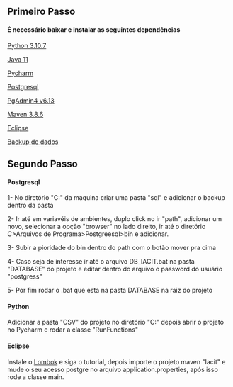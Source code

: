 ## Primeiro Passo

#### É necessário baixar e instalar as seguintes dependências

[Python 3.10.7](https://www.python.org/downloads/release/python-3107/)

[Java 11](https://www.oracle.com/br/java/technologies/javase/jdk11-archive-downloads.html)

[Pycharm](https://www.jetbrains.com/pt-br/pycharm/download/#section=windows)

[Postgresql](https://www.postgresql.org/download/)

[PgAdmin4 v6.13](https://www.pgadmin.org/download/pgadmin-4-windows/)

[Maven 3.8.6](https://maven.apache.org/download.cgi)

[Eclipse](https://www.eclipse.org/downloads/)

[Backup de dados](https://drive.google.com/drive/u/1/folders/13slRhWn9fGm5K1iX7diME-HEfcZbHMt0)


## Segundo Passo

#### Postgresql


1- No diretório "C:" da maquina criar uma pasta "sql" e adicionar o backup dentro da pasta

2- Ir até em variavéis de ambientes, duplo click no ir "path", adicionar um novo, selecionar a opção "browser" no lado direito, ir até o diretório C>Arquivos de Programa>Postgreesql>bin e adicionar.

3- Subir a pioridade do bin dentro do path com o botão mover pra cima 

4- Caso seja de interesse ir até o arquivo DB_IACIT.bat na pasta "DATABASE" do projeto e editar dentro do arquivo o password do usuário "postgress"

5- Por fim rodar o .bat que esta na pasta DATABASE na raiz do projeto


#### Python 
Adicionar a pasta "CSV" do projeto no diretório "C:" depois abrir o projeto no Pycharm e rodar a classe  "RunFunctions"

#### Eclipse 

Instale o [Lombok](https://projectlombok.org/setup/eclipse) e siga o tutorial, depois importe o projeto maven "Iacit" e mude o seu acesso postgre no arquivo application.properties, após isso rode a classe main.
